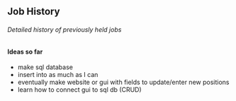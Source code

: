 ## Job History

###### _Detailed history of previously held jobs_

#### Ideas so far
* make sql database
* insert into as much as I can
* eventually make website or gui with fields to update/enter new positions
* learn how to connect gui to sql db (CRUD) 
